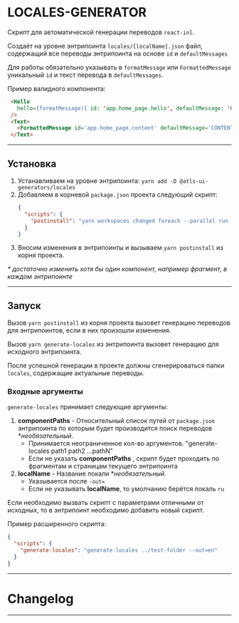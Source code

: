 # LOCALES-GENERATOR

Скрипт для автоматической генерации переводов `react-inl`.

Создаёт на уровне энтрипоинта `locales/[localName].json` файл, содержащий все переводы энтрипоинта на основе `id` и `defaultMessages`

Для работы обязательно указывать в `formatMessage` или `FormattedMessage` уникальный `id` и текст перевода в `defaultMessages`.

Пример валидного компонента:

```html
 <Hello
   hello={formatMessage({ id: 'app.home_page.hello', defaultMessage: 'HELLO FROM HOME' })}
 />
 <Text>
   <FormattedMessage id='app.home_page.content' defaultMessage='CONTENT' />
 </Text>
```

---

## Установка

1. Устанавливаем на уровне энтрипоинта: `yarn add -D @atls-ui-generators/locales`
2. Добавляем в корневой `package.json` проекта следующий скрипт:
   ```json
   {
     "scripts": {
       "postinstall": "yarn workspaces changed foreach --parallel run generate-locales"
     }
   }
   ```
3. Вносим изменения в энтрипоинты и вызываем `yarn postinstall` из корня проекта. 

_* достаточно изменить хотя бы один компонент, например фрагмент, в каждом энтрипоинте_
___
## Запуск

Вызов `yarn postinstall` из корня проекта вызовет генерацию переводов для энтрипоинтов, если в них произошли изменения.

Вызов `yarn generate-locales` из энтрипоинта вызовет генерацию для исходного энтрипоинта. 

После успешной генерации в проекте должны сгенерироваться папки `locales`, содержащие актуальные переводы.

### Входные аргументы

`generate-locales` принимает следующие аргументы:

1. **componentPaths** - Относительный список путей от `package.json` энтрипоинта по которым будет производится поиск переводов \*_необязательный_.
   - Принимается неограниченное кол-во аргументов. "generate-locales path1 path2 ...pathN"
   - Если не указать **componentPaths** , скрипт будет проходить по фрагментам и страницам текущего энтрипоинта
2. **localName** - Название локали \*_необязательный_.
   - Указывается после `-out=`
   - Если не указывать **localName**, то умолчанию берётся локаль `ru`

Если необходимо вызвать скрипт с параметрами отличными от исходных, то в энтрипоинт необходимо добавить новый скрипт.

Пример расширенного скрипта:

```json
{
  "scripts": {
    "generate-locales": "generate-locales ../test-folder --out=en"
  }
}
```

---

# Changelog

---
